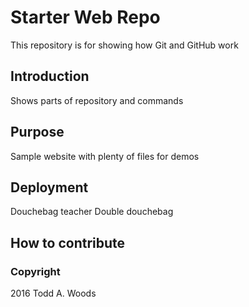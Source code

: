 # Starter Web Repo

This repository is for showing how Git and GitHub work

## Introduction
Shows parts of repository and commands

## Purpose
Sample website with plenty of files for demos

## Deployment

Douchebag teacher
Double douchebag

## How to contribute

### Copyright

2016 Todd A. Woods
